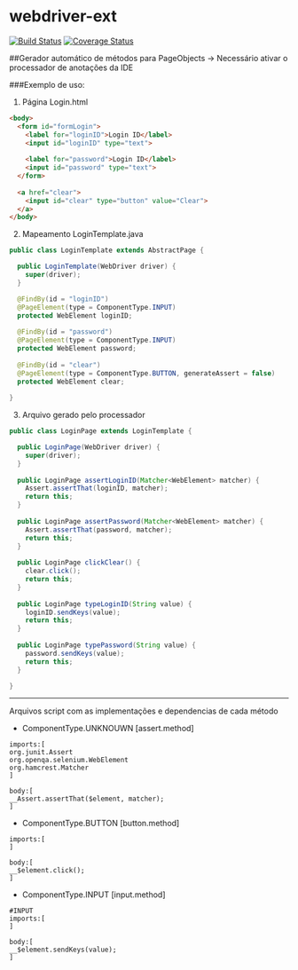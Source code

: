 # webdriver-ext

[![Build Status](https://travis-ci.org/rochapaulo/webdriver-ext.svg)](https://travis-ci.org/rochapaulo/webdriver-ext)
[![Coverage Status](https://coveralls.io/repos/rochapaulo/webdriver-ext/badge.svg)](https://coveralls.io/r/rochapaulo/webdriver-ext)

##Gerador automático de métodos para PageObjects
-> Necessário ativar o processador de anotações da IDE

###Exemplo de uso:
  
1) Página Login.html
```html
<body>
  <form id="formLogin">
    <label for="loginID">Login ID</label>
    <input id="loginID" type="text">
    
    <label for="password">Login ID</label>
    <input id="password" type="text">
  </form>
  
  <a href="clear">
    <input id="clear" type="button" value="Clear">
  </a>
</body>
```
2) Mapeamento LoginTemplate.java
```java
public class LoginTemplate extends AbstractPage {

  public LoginTemplate(WebDriver driver) {
    super(driver);
  }

  @FindBy(id = "loginID")
  @PageElement(type = ComponentType.INPUT)
  protected WebElement loginID;
  
  @FindBy(id = "password")
  @PageElement(type = ComponentType.INPUT)
  protected WebElement password;
  
  @FindBy(id = "clear")
  @PageElement(type = ComponentType.BUTTON, generateAssert = false)
  protected WebElement clear;
  
}
```
3) Arquivo gerado pelo processador
```java
public class LoginPage extends LoginTemplate {

  public LoginPage(WebDriver driver) {
    super(driver);
  }
  
  public LoginPage assertLoginID(Matcher<WebElement> matcher) {
    Assert.assertThat(loginID, matcher);
    return this;
  }
  
  public LoginPage assertPassword(Matcher<WebElement> matcher) {
    Assert.assertThat(password, matcher);
    return this;
  }
  
  public LoginPage clickClear() {
    clear.click();
    return this;
  }
  
  public LoginPage typeLoginID(String value) {
    loginID.sendKeys(value);
    return this;
  }
  
  public LoginPage typePassword(String value) {
    password.sendKeys(value);
    return this;
  }

}
```

--------------------------------------------
Arquivos script com as implementações e dependencias de cada método

- ComponentType.UNKNOUWN [assert.method]
```script
imports:[
org.junit.Assert
org.openqa.selenium.WebElement
org.hamcrest.Matcher
]
 
body:[
__Assert.assertThat($element, matcher);
]
```

- ComponentType.BUTTON [button.method]
```script
imports:[
]
 
body:[
__$element.click();
]
```

- ComponentType.INPUT [input.method]
```script
#INPUT
imports:[
]
 
body:[
__$element.sendKeys(value);
]
```
